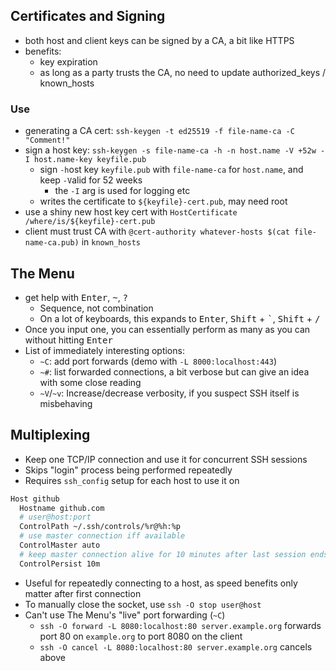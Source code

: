 ## Certificates and Signing
- both host and client keys can be signed by a CA, a bit like HTTPS
- benefits:
  - key expiration
  - as long as a party trusts the CA, no need to update authorized_keys / known_hosts
### Use
- generating a CA cert: `ssh-keygen -t ed25519 -f file-name-ca -C "Comment!"`
- sign a host key: `ssh-keygen -s file-name-ca -h -n host.name -V +52w -I host.name-key keyfile.pub`
  - sign `-h`ost key `keyfile.pub` with `file-name-ca` for `host.name`, and keep `-V`alid for 52 weeks
    - the `-I` arg is used for logging etc
  - writes the certificate to `${keyfile}-cert.pub`, may need root
- use a shiny new host key cert with `HostCertificate /where/is/${keyfile}-cert.pub`
- client must trust CA with `@cert-authority whatever-hosts $(cat file-name-ca.pub)` in `known_hosts`

## The Menu
- get help with <kbd>Enter</kbd>, <kbd>~</kbd>, <kbd>?</kbd>
  - Sequence, not combination
  - On a lot of keyboards, this expands to <kbd>Enter</kbd>, <kbd>Shift</kbd> + <kbd>\`</kbd>, <kbd>Shift</kbd> + <kbd>/</kbd>
- Once you input one, you can essentially perform as many as you can without hitting <kbd>Enter</kbd>
- List of immediately interesting options:
  - `~C`: add port forwards (demo with `-L 8000:localhost:443`)
  - `~#`: list forwarded connections, a bit verbose but can give an idea with some close reading
  - `~V`/`~v`: Increase/decrease verbosity, if you suspect SSH itself is misbehaving

## Multiplexing
- Keep one TCP/IP connection and use it for concurrent SSH sessions
- Skips "login" process being performed repeatedly
- Requires `ssh_config` setup for each host to use it on  
```apache
Host github
  Hostname github.com
  # user@host:port
  ControlPath ~/.ssh/controls/%r@%h:%p
  # use master connection iff available
  ControlMaster auto
  # keep master connection alive for 10 minutes after last session ends
  ControlPersist 10m
```
- Useful for repeatedly connecting to a host, as speed benefits only matter after first connection
- To manually close the socket, use `ssh -O stop user@host`
- Can't use The Menu's "live" port forwarding (`~C`)
  - `ssh -O forward -L 8080:localhost:80 server.example.org` forwards port 80 on `example.org` to port 8080 on the client
  - `ssh -O cancel -L 8080:localhost:80 server.example.org` cancels above
